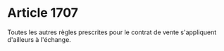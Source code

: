 # Article 1707

Toutes les autres règles prescrites pour le contrat de vente s'appliquent d'ailleurs à l'échange.
